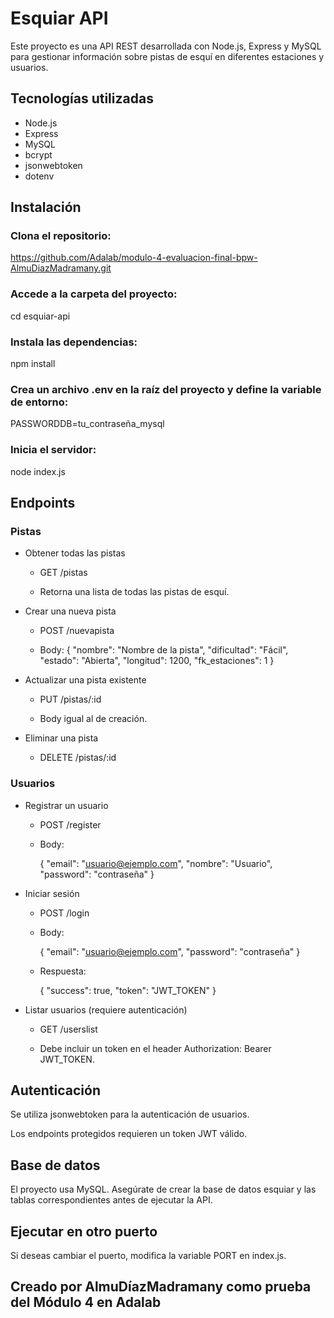 # Esquiar API

Este proyecto es una API REST desarrollada con Node.js, Express y MySQL para gestionar información sobre pistas de esquí en diferentes estaciones y usuarios.

## Tecnologías utilizadas

- Node.js
- Express
-  MySQL
- bcrypt
- jsonwebtoken
- dotenv

## Instalación

### Clona el repositorio:

https://github.com/Adalab/modulo-4-evaluacion-final-bpw-AlmuDiazMadramany.git

### Accede a la carpeta del proyecto:

cd esquiar-api

### Instala las dependencias:

npm install

### Crea un archivo .env en la raíz del proyecto y define la variable de entorno:

PASSWORDDB=tu_contraseña_mysql

### Inicia el servidor:

node index.js

## Endpoints

### Pistas

- Obtener todas las pistas

    - GET /pistas

    - Retorna una lista de todas las pistas de esquí.

- Crear una nueva pista

    - POST /nuevapista

    - Body:
        {
        "nombre": "Nombre de la pista",
        "dificultad": "Fácil",
        "estado": "Abierta",
        "longitud": 1200,
        "fk_estaciones": 1
        }

- Actualizar una pista existente

    - PUT /pistas/:id

    - Body igual al de creación.

- Eliminar una pista

    - DELETE /pistas/:id

###  Usuarios

- Registrar un usuario

    - POST /register

    - Body:

        {
        "email": "usuario@ejemplo.com",
        "nombre": "Usuario",
        "password": "contraseña"
        }

- Iniciar sesión

    - POST /login

    - Body:

        {
        "email": "usuario@ejemplo.com",
        "password": "contraseña"
        }

    - Respuesta:

        {
        "success": true,
        "token": "JWT_TOKEN"
        }

- Listar usuarios (requiere autenticación)

   - GET /userslist

    - Debe incluir un token en el header Authorization: Bearer JWT_TOKEN.

## Autenticación

Se utiliza jsonwebtoken para la autenticación de usuarios.

Los endpoints protegidos requieren un token JWT válido.

## Base de datos

El proyecto usa MySQL. Asegúrate de crear la base de datos esquiar y las tablas correspondientes antes de ejecutar la API.

## Ejecutar en otro puerto

Si deseas cambiar el puerto, modifica la variable PORT en index.js.


## Creado por AlmuDíazMadramany como prueba del Módulo 4 en Adalab
